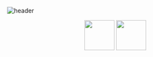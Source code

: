 ![header](https://capsule-render.vercel.app/api?type=rounded&color=849daa&height=150&section=header&text=Hi👋%20I'm%20Jieun.&fontSize=40&fontColor=cec3c0&animation=blinking)

<div align=center>
    <p>
      <img height="70vw" src="http://mazassumnida.wtf/api/v2/generate_badge?boj=skysun102">
      <img height="70vw" src="https://github-readme-stats.vercel.app/api?username=3jieun3&show_icons=true&theme=calm">
    </p>
</div>

